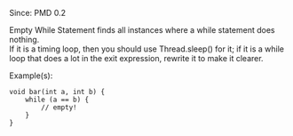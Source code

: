 Since: PMD 0.2

Empty While Statement finds all instances where a while statement does nothing.  
If it is a timing loop, then you should use Thread.sleep() for it; if it is
a while loop that does a lot in the exit expression, rewrite it to make it clearer.

Example(s):
```
void bar(int a, int b) {
    while (a == b) {
        // empty!
    }
}
```
